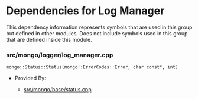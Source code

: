
# Dependencies for Log Manager
This dependency information represents symbols that are used in this group but defined in other modules.  Does not include symbols used in this group that are defined inside this module.

### src/mongo/logger/log\_manager.cpp

<div></div>

    mongo::Status::Status(mongo::ErrorCodes::Error, char const*, int)

- Provided By:

    - [src/mongo/base/status.cpp](../../../../utilities/base\_utilites)
